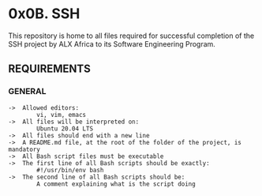 # 0x0B. SSH

This repository is home to all files required for successful completion of the SSH project by ALX Africa to its Software Engineering Program.

## REQUIREMENTS

### GENERAL

	->	Allowed editors:
			vi, vim, emacs
	->	All files will be interpreted on:
			Ubuntu 20.04 LTS
	->	All files should end with a new line
	->	A README.md file, at the root of the folder of the project, is mandatory
	->	All Bash script files must be executable
	->	The first line of all Bash scripts should be exactly:
			#!/usr/bin/env bash
	->	The second line of all Bash scripts should be:
			A comment explaining what is the script doing

